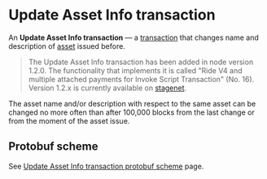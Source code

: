 # Update Asset Info transaction

An **Update Asset Info transaction** — a [transaction](/en/blockchain/transaction) that changes name and description of [asset](/en/blockchain/token) issued before.

> The Update Asset Info transaction has been added in node version 1.2.0. The functionality that implements it is called "Ride V4 and multiple attached payments for Invoke Script Transaction" (No. 16). Version 1.2.x is currently available on [stagenet](/en/blockchain/blockchain-network/stage-network).

The asset name and/or description with respect to the same asset can be changed no more often than after 100,000 blocks from the last change or from the moment of the asset issue.

## Protobuf scheme

See [Update Asset Info transaction protobuf scheme](/en/blockchain/binary-format/transaction-protobuf-scheme/update-asset-info-transaction-protobuf-scheme) page.
